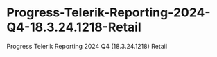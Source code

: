 # Progress-Telerik-Reporting-2024-Q4-18.3.24.1218-Retail
Progress Telerik Reporting 2024 Q4 (18.3.24.1218) Retail
